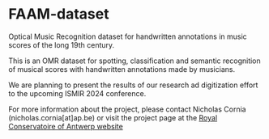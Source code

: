 # FAAM-dataset
Optical Music Recognition dataset for handwritten annotations in music scores of the long 19th century.

This is an OMR dataset for spotting, classification and semantic recognition of musical scores with handwritten annotations made by musicians.

We are planning to present the results of our research ad digitization effort to the upcoming ISMIR 2024 conference.

For more information about the project, please contact Nicholas Cornia (nicholas.cornia[at]ap.be) or visit the project page at the [Royal Conservatoire of Antwerp website](https://www.ap-arts.be/en/research/faam-flemish-archive-annotated-music)
